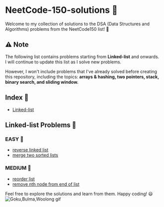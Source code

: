# NeetCode-150-solutions :rocket:

Welcome to my collection of solutions to the DSA (Data Structures and Algorithms) problems from the NeetCode150 list! :notebook:
## :warning: Note

The following list contains problems starting from **Linked-list** and onwards. I will continue to update this list as I solve new problems.

However, I won't include problems that I've already solved before creating this repository, including the topics: **arrays & hashing, two pointers, stack, binary search, and sliding window.**

## Index :bookmark_tabs:

- [Linked-list](#linked-list)

## <a name="linked-list"></a>Linked-list Problems :link:

### EASY :baby_chick:

- [reverse linked list](linked-list/206.reverse-linked-list)
- [merge two sorted lists](linked-list/21.merge-two-sorted-lists)

### MEDIUM :turtle:

- [reorder list](linked-list/143.reorder-list)
- [remove nth node from end of list](linked-list/19.remove-nth-node-from-end-of-list)

Feel free to explore the solutions and learn from them. Happy coding! :smiley:
![Goku,Bulma,Woolong gif](https://media.giphy.com/media/9JxRQ6NOf1orK/giphy.gif)
